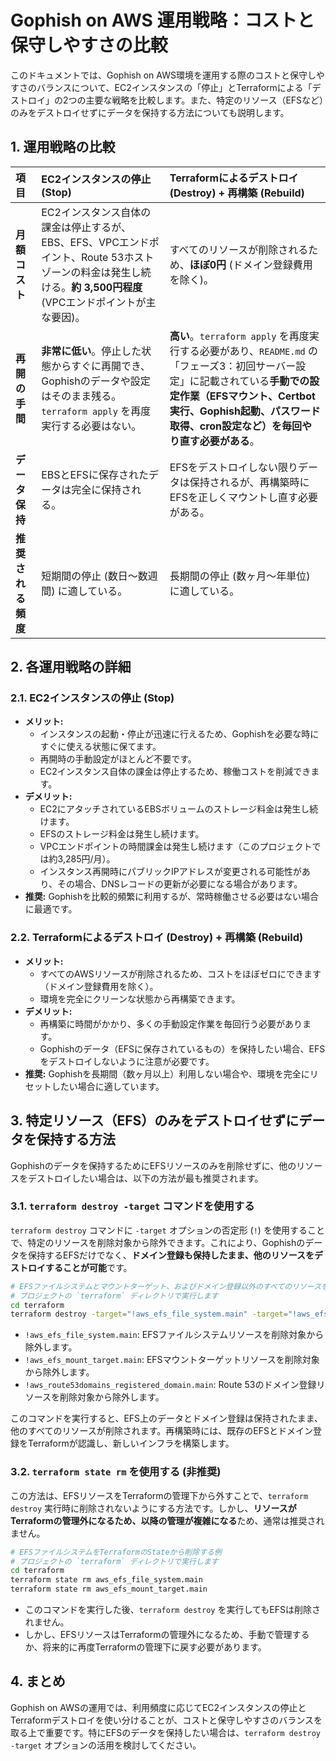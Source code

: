 # Gophish on AWS 運用戦略：コストと保守しやすさの比較

このドキュメントでは、Gophish on AWS環境を運用する際のコストと保守しやすさのバランスについて、EC2インスタンスの「停止」とTerraformによる「デストロイ」の2つの主要な戦略を比較します。また、特定のリソース（EFSなど）のみをデストロイせずにデータを保持する方法についても説明します。

## 1. 運用戦略の比較

| 項目             | EC2インスタンスの停止 (Stop)                               | Terraformによるデストロイ (Destroy) + 再構築 (Rebuild) |
| :--------------- | :------------------------------------------------------- | :--------------------------------------------------- |
| **月額コスト**   | EC2インスタンス自体の課金は停止するが、EBS、EFS、VPCエンドポイント、Route 53ホストゾーンの料金は発生し続ける。**約 3,500円程度** (VPCエンドポイントが主な要因)。 | すべてのリソースが削除されるため、**ほぼ0円** (ドメイン登録費用を除く)。 |
| **再開の手間**   | **非常に低い**。停止した状態からすぐに再開でき、Gophishのデータや設定はそのまま残る。`terraform apply` を再度実行する必要はない。 | **高い**。`terraform apply` を再度実行する必要があり、`README.md` の「フェーズ3：初回サーバー設定」に記載されている**手動での設定作業（EFSマウント、Certbot実行、Gophish起動、パスワード取得、cron設定など）を毎回やり直す必要がある**。 |
| **データ保持**   | EBSとEFSに保存されたデータは完全に保持される。             | EFSをデストロイしない限りデータは保持されるが、再構築時にEFSを正しくマウントし直す必要がある。 |
| **推奨される頻度** | 短期間の停止 (数日〜数週間) に適している。                 | 長期間の停止 (数ヶ月〜年単位) に適している。         |

## 2. 各運用戦略の詳細

### 2.1. EC2インスタンスの停止 (Stop)

*   **メリット:**
    *   インスタンスの起動・停止が迅速に行えるため、Gophishを必要な時にすぐに使える状態に保てます。
    *   再開時の手動設定がほとんど不要です。
    *   EC2インスタンス自体の課金は停止するため、稼働コストを削減できます。
*   **デメリット:**
    *   EC2にアタッチされているEBSボリュームのストレージ料金は発生し続けます。
    *   EFSのストレージ料金は発生し続けます。
    *   VPCエンドポイントの時間課金は発生し続けます（このプロジェクトでは約3,285円/月）。
    *   インスタンス再開時にパブリックIPアドレスが変更される可能性があり、その場合、DNSレコードの更新が必要になる場合があります。
*   **推奨:** Gophishを比較的頻繁に利用するが、常時稼働させる必要はない場合に最適です。

### 2.2. Terraformによるデストロイ (Destroy) + 再構築 (Rebuild)

*   **メリット:**
    *   すべてのAWSリソースが削除されるため、コストをほぼゼロにできます（ドメイン登録費用を除く）。
    *   環境を完全にクリーンな状態から再構築できます。
*   **デメリット:**
    *   再構築に時間がかかり、多くの手動設定作業を毎回行う必要があります。
    *   Gophishのデータ（EFSに保存されているもの）を保持したい場合、EFSをデストロイしないように注意が必要です。
*   **推奨:** Gophishを長期間（数ヶ月以上）利用しない場合や、環境を完全にリセットしたい場合に適しています。

## 3. 特定リソース（EFS）のみをデストロイせずにデータを保持する方法

Gophishのデータを保持するためにEFSリソースのみを削除せずに、他のリソースをデストロイしたい場合は、以下の方法が最も推奨されます。

### 3.1. `terraform destroy -target` コマンドを使用する

`terraform destroy` コマンドに `-target` オプションの否定形 (`!`) を使用することで、特定のリソースを削除対象から除外できます。これにより、Gophishのデータを保持するEFSだけでなく、**ドメイン登録も保持したまま、他のリソースをデストロイすることが可能**です。

```bash
# EFSファイルシステムとマウントターゲット、およびドメイン登録以外のすべてのリソースを削除する例
# プロジェクトの `terraform` ディレクトリで実行します
cd terraform
terraform destroy -target="!aws_efs_file_system.main" -target="!aws_efs_mount_target.main" -target="!aws_route53domains_registered_domain.main"
```

*   `!aws_efs_file_system.main`: EFSファイルシステムリソースを削除対象から除外します。
*   `!aws_efs_mount_target.main`: EFSマウントターゲットリソースを削除対象から除外します。
*   `!aws_route53domains_registered_domain.main`: Route 53のドメイン登録リソースを削除対象から除外します。

このコマンドを実行すると、EFS上のデータとドメイン登録は保持されたまま、他のすべてのリソースが削除されます。再構築時には、既存のEFSとドメイン登録をTerraformが認識し、新しいインフラを構築します。

### 3.2. `terraform state rm` を使用する (非推奨)

この方法は、EFSリソースをTerraformの管理下から外すことで、`terraform destroy` 実行時に削除されないようにする方法です。しかし、**リソースがTerraformの管理外になるため、以降の管理が複雑になる**ため、通常は推奨されません。

```bash
# EFSファイルシステムをTerraformのStateから削除する例
# プロジェクトの `terraform` ディレクトリで実行します
cd terraform
terraform state rm aws_efs_file_system.main
terraform state rm aws_efs_mount_target.main
```

*   このコマンドを実行した後、`terraform destroy` を実行してもEFSは削除されません。
*   しかし、EFSリソースはTerraformの管理外になるため、手動で管理するか、将来的に再度Terraformの管理下に戻す必要があります。

## 4. まとめ

Gophish on AWSの運用では、利用頻度に応じてEC2インスタンスの停止とTerraformデストロイを使い分けることが、コストと保守しやすさのバランスを取る上で重要です。特にEFSのデータを保持したい場合は、`terraform destroy -target` オプションの活用を検討してください。
